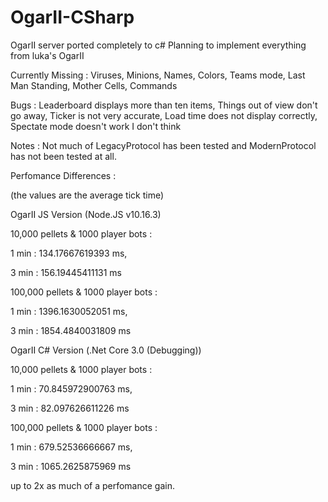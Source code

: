 # OgarII-CSharp
OgarII server ported completely to c#
Planning to implement everything from luka's OgarII

Currently Missing :
Viruses,
Minions,
Names,
Colors,
Teams mode,
Last Man Standing,
Mother Cells,
Commands

Bugs :
Leaderboard displays more than ten items,
Things out of view don't go away,
Ticker is not very accurate,
Load time does not display correctly,
Spectate mode doesn't work I don't think

Notes :
Not much of LegacyProtocol has been tested and ModernProtocol has not been tested at all.

Perfomance Differences :

(the values are the average tick time)

OgarII JS Version (Node.JS v10.16.3)

10,000 pellets & 1000 player bots :

1 min : 134.17667619393 ms,	

3 min : 156.19445411131 ms

100,000 pellets & 1000 player bots :

1 min : 1396.1630052051 ms,	

3 min : 1854.4840031809 ms

OgarII C# Version (.Net Core 3.0 (Debugging))

10,000 pellets & 1000 player bots :

1 min : 70.845972900763 ms,  

3 min : 82.097626611226 ms


100,000 pellets & 1000 player bots :

1 min : 679.52536666667 ms,

3 min : 1065.2625875969 ms

up to 2x as much of a perfomance gain.
